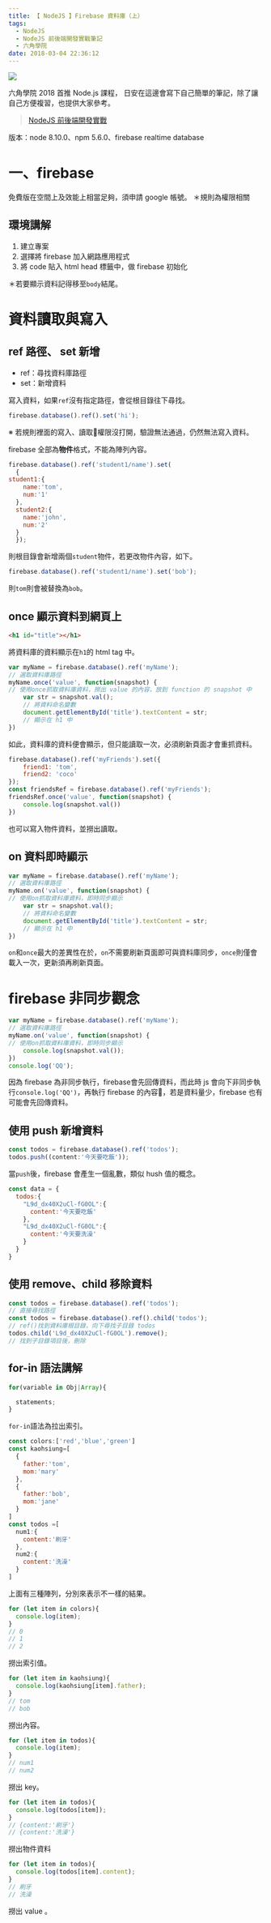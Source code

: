 ```yaml
---
title: 【 NodeJS 】Firebase 資料庫（上）
tags:
  - NodeJS
  - NodeJS 前後端開發實戰筆記
  - 六角學院
date: 2018-03-04 22:36:12
---
```

![](/img/nodejs_hexschool.png)

六角學院 2018 首推 Node.js 課程，
日安在這邊會寫下自己簡單的筆記，除了讓自己方便複習，也提供大家參考。

> [NodeJS 前後端開發實戰](http://www.hexschool.com/courses/nodejs.html)

版本：node 8.10.0、npm 5.6.0、firebase realtime database

<!-- more -->

# 一、firebase
免費版在空間上及效能上相當足夠，須申請 google 帳號。 
＊規則為權限相關

## 環境講解
1. 建立專案
2. 選擇將 firebase 加入網路應用程式
3. 將 code 貼入 html head 標籤中，做 firebase 初始化

＊若要顯示資料記得移至`body`結尾。

# 資料讀取與寫入

## ref 路徑、 set 新增
- ref：尋找資料庫路徑
- set：新增資料

寫入資料，如果`ref`沒有指定路徑，會從根目錄往下尋找。
```js
firebase.database().ref().set('hi');
```
※ 若規則裡面的寫入、讀取權限沒打開，驗證無法通過，仍然無法寫入資料。

firebase 全部為**物件**格式，不能為陣列內容。

```js
firebase.database().ref('student1/name').set(
  {
student1:{
    name:'tom',
    num:'1'
  },
  student2:{
    name:'john',
    num:'2'
  }
  });
```
則根目錄會新增兩個`student`物件，若更改物件內容，如下。
```js
firebase.database().ref('student1/name').set('bob');
```
則`tom`則會被替換為`bob`。

## once 顯示資料到網頁上

```html
<h1 id="title"></h1>
```
將資料庫的資料顯示在`h1`的 html tag 中。
```js
var myName = firebase.database().ref('myName');
// 選取資料庫路徑
myName.once('value', function(snapshot) {
// 使用once抓取資料庫資料，撈出 value 的內容，放到 function 的 snapshot 中
    var str = snapshot.val();
    // 將資料命名變數
    document.getElementById('title').textContent = str;
    // 顯示在 h1 中
})
```
如此，資料庫的資料便會顯示，但只能讀取一次，必須刷新頁面才會重抓資料。
```js
firebase.database().ref('myFriends').set({
    friend1: 'tom',
    friend2: 'coco'
});
const friendsRef = firebase.database().ref('myFriends');
friendsRef.once('value', function(snapshot) {
    console.log(snapshot.val())
})
```

也可以寫入物件資料，並撈出讀取。

## on 資料即時顯示

```js
var myName = firebase.database().ref('myName');
// 選取資料庫路徑
myName.on('value', function(snapshot) {
// 使用on抓取資料庫資料，即時同步顯示
    var str = snapshot.val();
    // 將資料命名變數
    document.getElementById('title').textContent = str;
    // 顯示在 h1 中
})
```

`on`和`once`最大的差異性在於，`on`不需要刷新頁面即可與資料庫同步，`once`則僅會載入一次，更新須再刷新頁面。

# firebase 非同步觀念

```js
var myName = firebase.database().ref('myName');
// 選取資料庫路徑
myName.on('value', function(snapshot) {
// 使用on抓取資料庫資料，即時同步顯示
    console.log(snapshot.val());
})
console.log('QQ');
```
因為 firebase 為非同步執行，firebase會先回傳資料，而此時 js 會向下非同步執行`console.log('QQ')`，再執行 firebase 的內容，若是資料量少，firebase 也有可能會先回傳資料。

## 使用 push 新增資料

```js
const todos = firebase.database().ref('todos');
todos.push((content:'今天要吃飯')); 
```

當`push`後，firebase 會產生一個亂數，類似 hush 值的概念。

```js
const data = {
  todos:{
    "L9d_dx40X2uCl-fG0OL":{
      content:'今天要吃飯'
    },
    "L9d_dx40X2uCl-fG0OL":{
      content:'今天要洗澡'
    }
  }
}
```

## 使用 remove、child 移除資料

```js
const todos = firebase.database().ref('todos');
// 直接尋找路徑
const todos = firebase.database().ref().child('todos');
// ref()找到資料庫根目錄，向下尋找子目錄 todos
todos.child('L9d_dx40X2uCl-fG0OL').remove();
// 找到子目錄項目後，刪除
```

## for-in 語法講解

```js
for(variable in Obj|Array){

  statements;
}
```
`for-in`語法為拉出索引。

```js
const colors:['red','blue','green']
const kaohsiung=[
  {
    father:'tom',
    mom:'mary'
  },
  {
    father:'bob',
    mom:'jane'
  }
]
const todos =[
  num1:{
    content:'刷牙'
  },
  num2:{
    content:'洗澡'
  }
]
```

上面有三種陣列，分別來表示不一樣的結果。

```js
for (let item in colors){
  console.log(item);
}
// 0
// 1
// 2
```
撈出索引值。
```js
for (let item in kaohsiung){
  console.log(kaohsiung[item].father);
}
// tom
// bob
```
撈出內容。
```js
for (let item in todos){
  console.log(item);
}
// num1
// num2
```
撈出 key。

```js
for (let item in todos){
  console.log(todos[item]);
}
// {content:'刷牙'}
// {content:'洗澡'}
```

撈出物件資料

```js
for (let item in todos){
  console.log(todos[item].content);
}
// 刷牙
// 洗澡
```

撈出 value 。
